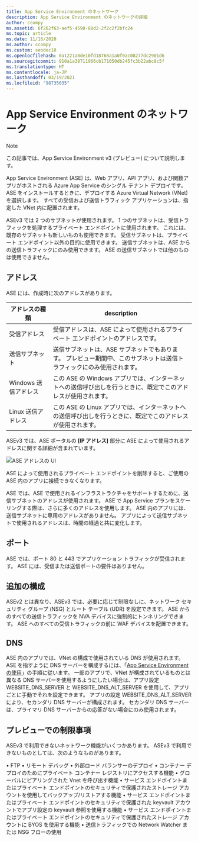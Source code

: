 ```yaml
---
title: App Service Environment のネットワーク
description: App Service Environment のネットワークの詳細
author: ccompy
ms.assetid: 6f262f63-aef5-4598-88d2-2f2c2f2bfc24
ms.topic: article
ms.date: 11/16/2020
ms.author: ccompy
ms.custom: seodec18
ms.openlocfilehash: 0a1221a8de10fd18768a1a0f0ac08277dc2901d6
ms.sourcegitcommit: 910a1a38711966cb171050db245fc3b22abc8c5f
ms.translationtype: HT
ms.contentlocale: ja-JP
ms.lasthandoff: 03/19/2021
ms.locfileid: "98735035"
---
```

# <a name="app-service-environment-networking"></a>App Service Environment のネットワーク

> [!NOTE]
> この記事では、App Service Environment v3 (プレビュー) について説明します。
> 

App Service Environment (ASE) は、Web アプリ、API アプリ、および関数アプリがホストされる Azure App Service のシングル テナント デプロイです。 ASE をインストールするときに、デプロイする Azure Virtual Network (VNet) を選択します。 すべての受信および送信トラフィック アプリケーションは、指定した VNet 内に配置されます。  

ASEv3 では 2 つのサブネットが使用されます。  1 つのサブネットは、受信トラフィックを処理するプライベート エンドポイントに使用されます。 これには、既存のサブネットも新しいものも使用できます。  受信サブネットは、プライベート エンドポイント以外の目的に使用できます。 送信サブネットは、ASE からの送信トラフィックにのみ使用できます。 ASE の送信サブネットでは他のものは使用できません。

## <a name="addresses"></a>アドレス 
ASE には、作成時に次のアドレスがあります。

| アドレスの種類 | description |
|--------------|-------------|
| 受信アドレス | 受信アドレスは、ASE によって使用されるプライベート エンドポイントのアドレスです。 |
| 送信サブネット | 送信サブネットは、ASE サブネットでもあります。 プレビュー期間中、このサブネットは送信トラフィックにのみ使用されます。 |
| Windows 送信アドレス | この ASE の Windows アプリでは、インターネットへの送信呼び出しを行うときに、既定でこのアドレスが使用されます。 |
| Linux 送信アドレス | この ASE の Linux アプリでは、インターネットへの送信呼び出しを行うときに、既定でこのアドレスが使用されます。 |

ASEv3 では、ASE ポータルの **[IP アドレス]** 部分に ASE によって使用されるアドレスに関する詳細が含まれています。

![ASE アドレスの UI](./media/networking/networking-ip-addresses.png)

ASE によって使用されるプライベート エンドポイントを削除すると、ご使用の ASE 内のアプリに接続できなくなります。  

ASE では、ASE で使用されるインフラストラクチャをサポートするために、送信サブネットのアドレスが使用されます。 ASE で App Service プランをスケーリングする際は、さらに多くのアドレスを使用します。 ASE 内のアプリには、送信サブネットに専用のアドレスがありません。 アプリによって送信サブネットで使用されるアドレスは、時間の経過と共に変化します。

## <a name="ports"></a>ポート

ASE では、ポート 80 と 443 でアプリケーション トラフィックが受信されます。  ASE には、受信または送信ポートの要件はありません。 

## <a name="extra-configurations"></a>追加の構成

ASEv2 とは異なり、ASEv3 では、必要に応じて制限なしに、ネットワーク セキュリティ グループ (NSG) とルート テーブル (UDR) を設定できます。 ASE からのすべての送信トラフィックを NVA デバイスに強制的にトンネリングできます。 ASE へのすべての受信トラフィックの前に WAF デバイスを配置できます。 

## <a name="dns"></a>DNS

ASE 内のアプリでは、VNet の構成で使用されている DNS が使用されます。 ASE を指すように DNS サーバーを構成するには、「[App Service Environment の使用](./using.md#dns-configuration)」の手順に従います。 一部のアプリで、VNet が構成されているものとは異なる DNS サーバーを使用するようにしたい場合は、アプリ設定 WEBSITE_DNS_SERVER と WEBSITE_DNS_ALT_SERVER を使用して、アプリごとに手動でそれを設定できます。 アプリの設定 WEBSITE_DNS_ALT_SERVER により、セカンダリ DNS サーバーが構成されます。 セカンダリ DNS サーバーは、プライマリ DNS サーバーからの応答がない場合にのみ使用されます。 

## <a name="preview-limitation"></a>プレビューでの制限事項

ASEv3 で利用できないネットワーク機能がいくつかあります。  ASEv3 で利用できないものとしては、次のようなものがあります。

• FTP • リモート デバッグ • 外部ロード バランサーのデプロイ • コンテナー デプロイのためにプライベート コンテナー レジストリにアクセスする機能 • グローバルにピアリングされた Vnet を呼び出す機能 • サービス エンドポイントまたはプライベート エンドポイントのセキュリティで保護されたストレージ アカウントを使用してバックアップ/リストアする機能 • サービス エンドポイントまたはプライベート エンドポイントのセキュリティで保護された keyvault アカウントでアプリ設定の keyvault 参照を使用する機能 • サービス エンドポイントまたはプライベート エンドポイントのセキュリティで保護されたストレージ アカウントに BYOS を使用する機能 • 送信トラフィックでの Network Watcher または NSG フローの使用
    
    